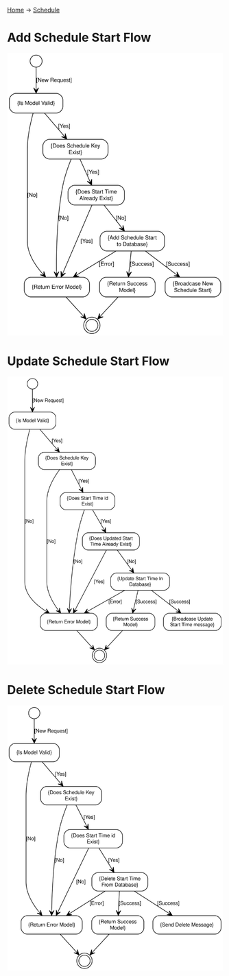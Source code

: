 [Home](../index.md) -> [Schedule](index.md)
# Add Schedule Start Flow
![Add Schedule Start Flow](ScheduleStart/AddScheduleStartFlow.svg)
# Update Schedule Start Flow
![Update Schedule Start Flow](ScheduleStart/UpdateScheduleStartFlow.svg)
# Delete Schedule Start Flow
![Delete Schedule Start Flow](ScheduleStart/DeleteScheduleStartFlow.svg)